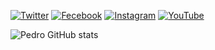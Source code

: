[![Twitter](https://img.shields.io/badge/Twitter-1DA1F2?style=for-the-badge&logo=twitter&logoColor=white)](https://sujeitoprogramador.com)
[![Fecebook](https://img.shields.io/badge/Facebook-1877F2?style=for-the-badge&logo=facebook&logoColor=white)](https://sujeitoprogramador.com)
[![Instagram](https://img.shields.io/badge/Instagram-E4405F?style=for-the-badge&logo=instagram&logoColor=white)](https://sujeitoprogramador.com)
[![YouTube](https://img.shields.io/badge/YouTube-FF0000?style=for-the-badge&logo=youtube&logoColor=white)](https://sujeitoprogramador.com)

![Pedro GitHub stats](https://github-readme-stats.vercel.app/api?username=Pedrokauan7&show_icons=true&theme=radical)
